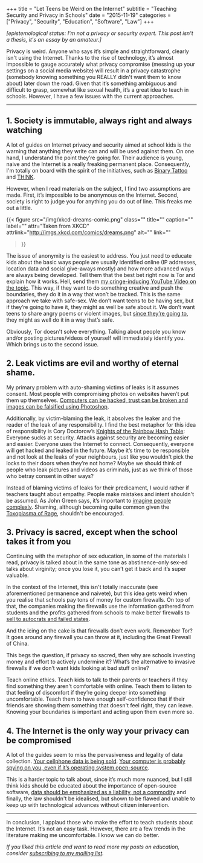 +++
title = "Let Teens be Weird on the Internet"
subtitle = "Teaching Security and Privacy in Schools"
date = "2015-11-19"
categories = ["Privacy", "Security", "Education", "Software", "Law"]
+++

*\[epistemological status: I'm not a privacy or security expert. This post isn't a thesis, it's an essay by an amateur.\]*

Privacy is weird. Anyone who says it’s simple and straightforward, clearly isn't using the Internet. Thanks to the rise of technology, it’s almost impossible to gauge accurately what privacy compromise (messing up your settings on a social media website) will result in a privacy catastrophe (somebody knowing something you REALLY didn't want them to know about) later down the road. Given that it’s something ambiguous and difficult to grasp, somewhat like sexual health, it’s a great idea to teach in schools. However, I have a few issues with the current approaches.

---

## 1. Society is immutable, always right and always watching

A lot of guides on Internet privacy and security aimed at school kids is the warning that anything they write can and will be used against them. On one hand, I understand the point they’re going for. Their audience is young, naive and the Internet is a really freaking permanent place. Consequently, I'm totally on board with the spirit of the initiatives, such as [Binary Tattoo](http://www.binarytattoo.com/) and [THINK](http://preventingcrime.ca/our-work/awareness-campaigns/think-2013/).

However, when I read materials on the subject, I find two assumptions are made. First, it’s impossible to be anonymous on the Internet. Second, society is right to judge you for anything you do out of line. This freaks me out a little.

{{< figure
  src="/img/xkcd-dreams-comic.png"
  class=""
  title=""
  caption=""
  label=""
  attr="Taken from XKCD"
  attrlink="http://imgs.xkcd.com/comics/dreams.png"
  alt=""
  link=""
 >}}

The issue of anonymity is the easiest to address. You just need to educate kids about the basic ways people are usually identified online (IP addresses, location data and social give-aways mostly) and how more advanced ways are always being developed. Tell them that the best bet right now is Tor and explain how it works. Hell, send them [my cringe-inducing YouTube Video on the topic](https://www.youtube.com/watch?v=zt5pjH68EMY). This way, if they want to do something creative and push the boundaries, they do it in a way that won’t be tracked. This is the same approach we take with safe-sex. We don’t want teens to be having sex, but if they’re going to have it, they might as well be safe about it. We don’t want teens to share angry poems or violent images, but [since they’re going to](http://www.vice.com/read/shooter-boys-and-at-risk-girls), they might as well do it in a way that’s safe.

Obviously, Tor doesn't solve everything. Talking about people you know and/or posting pictures/videos of yourself will immediately identify you. Which brings us to the second issue.

## 2. Leak victims are evil and worthy of eternal shame.

My primary problem with auto-shaming victims of leaks is it assumes consent. Most people with compromising photos on websites haven’t put them up themselves. [Computers can be hacked, trust can be broken and images can be falsified using Photoshop](http://www.xojane.com/it-happened-to-me/charlotte-laws-hunter-moore-erin-brockovich-revenge-porn).

Additionally, by victim-blaming the leak, it absolves the leaker and the reader of the leak of any responsibility. I find the best metaphor for this idea of responsibility is Cory Doctorow’s [Knights of the Rainbow Hash Table](http://www.intel.com/content/dam/www/public/us/en/documents/technology-briefs/intel-labs-tomorrow-project-rainbow-table-brief.pdf): Everyone sucks at security. Attacks against security are becoming easier and easier. Everyone uses the Internet to connect. Consequently, everyone will get hacked and leaked in the future. Maybe it’s time to be responsible and not look at the leaks of your neighbours, just like you wouldn't pick the locks to their doors when they’re not home? Maybe we should think of people who leak pictures and videos as criminals, just as we think of those who betray consent in other ways?

Instead of blaming victims of leaks for their predicament, I would rather if teachers taught about empathy. People make mistakes and intent shouldn't be assumed. As John Green says, it’s important to [imagine people complexly](https://web.archive.org/web/20160707223916/http://johngreenbooks.com:80/a-speech-i-wrote-for-the-alan-conference/). Shaming, although becoming quite common given the [Toxoplasma of Rage](http://slatestarcodex.com/2014/12/17/the-toxoplasma-of-rage/), shouldn't be encouraged.

## 3. Privacy is sacred, except when the school takes it from you

Continuing with the metaphor of sex education, in some of the materials I read, privacy is talked about in the same tone as abstinence-only sex-ed talks about virginity; once you lose it, you can’t get it back and it’s super valuable.

In the context of the Internet, this isn't totally inaccurate (see aforementioned permanence and naivete), but this idea gets weird when you realise that schools pay tons of money for custom firewalls. On top of that, the companies making the firewalls use the information gathered from students and the profits gathered from schools to make better firewalls to [sell to autocrats and failed states](https://citizenlab.org/wp-content/uploads/2009/10/Internet-Filtering-in-a-Failed-State-The-Case-of-Netsweeper-in-Somalia.pdf).

And the icing on the cake is that firewalls don’t even work. Remember Tor? It goes around any firewall you can throw at it, including the Great Firewall of China.

This begs the question, if privacy so sacred, then why are schools investing money and effort to actively undermine it? What’s the alternative to invasive firewalls if we don’t want kids looking at bad stuff online?

Teach online ethics. Teach kids to talk to their parents or teachers if they find something they aren't comfortable with online. Teach them to listen to that feeling of discomfort if they’re going deeper into something uncomfortable. Teach them to have enough self-confidence that if their friends are showing them something that doesn't feel right, they can leave. Knowing your boundaries is important and acting upon them even more so.

## 4. The Internet is the only way your privacy can be compromised

A lot of the guides seem to miss the pervasiveness and legality of data collection. [Your cellphone data is being sold](http://adage.com/article/datadriven-marketing/24-billion-data-business-telcos-discuss/301058/). [Your computer is probably spying on you, even if it’s operating system open-source](https://bugs.debian.org/cgi-bin/bugreport.cgi?bug=792580).

This is a harder topic to talk about, since it’s much more nuanced, but I still think kids should be educated about the importance of open-source software, [data should be emphasized as a liability, not a commodity](http://boingboing.net/2015/09/11/data-is-a-liability-not-an-as.html) and finally, the law shouldn't be idealised, but shown to be flawed and unable to keep up with technological advances without citizen intervention.

---

In conclusion, I applaud those who make the effort to teach students about the Internet. It’s not an easy task. However, there are a few trends in the literature making me uncomfortable. I know we can do better.

*If you liked this article and want to read more my posts on education, consider* [*subscribing to my mailing list*](https://uwaterloo.us15.list-manage.com/subscribe?u=d5612fe997cc72aac70c4ffe9&id=76226838bc)*.*
